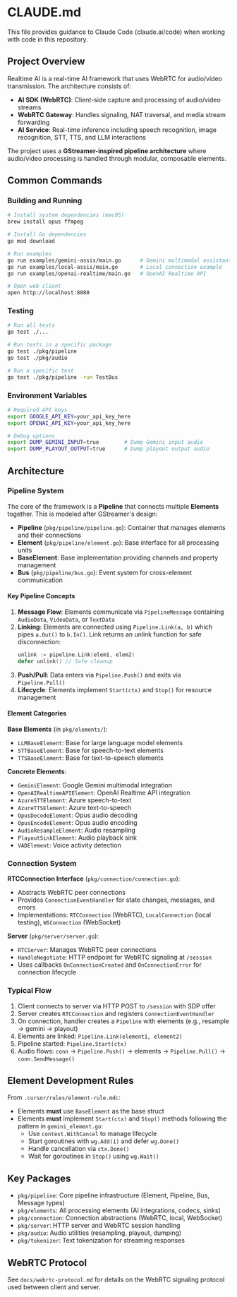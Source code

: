 # CLAUDE.md

This file provides guidance to Claude Code (claude.ai/code) when working with code in this repository.

## Project Overview

Realtime AI is a real-time AI framework that uses WebRTC for audio/video transmission. The architecture consists of:

- **AI SDK (WebRTC)**: Client-side capture and processing of audio/video streams
- **WebRTC Gateway**: Handles signaling, NAT traversal, and media stream forwarding
- **AI Service**: Real-time inference including speech recognition, image recognition, STT, TTS, and LLM interactions

The project uses a **GStreamer-inspired pipeline architecture** where audio/video processing is handled through modular, composable elements.

## Common Commands

### Building and Running
```bash
# Install system dependencies (macOS)
brew install opus ffmpeg

# Install Go dependencies
go mod download

# Run examples
go run examples/gemini-assis/main.go      # Gemini multimodal assistant
go run examples/local-assis/main.go       # Local connection example
go run examples/openai-realtime/main.go   # OpenAI Realtime API

# Open web client
open http://localhost:8080
```

### Testing
```bash
# Run all tests
go test ./...

# Run tests in a specific package
go test ./pkg/pipeline
go test ./pkg/audio

# Run a specific test
go test ./pkg/pipeline -run TestBus
```

### Environment Variables
```bash
# Required API keys
export GOOGLE_API_KEY=your_api_key_here
export OPENAI_API_KEY=your_api_key_here

# Debug options
export DUMP_GEMINI_INPUT=true        # Dump Gemini input audio
export DUMP_PLAYOUT_OUTPUT=true      # Dump playout output audio
```

## Architecture

### Pipeline System

The core of the framework is a **Pipeline** that connects multiple **Elements** together. This is modeled after GStreamer's design:

- **Pipeline** (`pkg/pipeline/pipeline.go`): Container that manages elements and their connections
- **Element** (`pkg/pipeline/element.go`): Base interface for all processing units
- **BaseElement**: Base implementation providing channels and property management
- **Bus** (`pkg/pipeline/bus.go`): Event system for cross-element communication

#### Key Pipeline Concepts

1. **Message Flow**: Elements communicate via `PipelineMessage` containing `AudioData`, `VideoData`, or `TextData`
2. **Linking**: Elements are connected using `Pipeline.Link(a, b)` which pipes `a.Out()` to `b.In()`. Link returns an unlink function for safe disconnection:
   ```go
   unlink := pipeline.Link(elem1, elem2)
   defer unlink() // Safe cleanup
   ```
3. **Push/Pull**: Data enters via `Pipeline.Push()` and exits via `Pipeline.Pull()`
4. **Lifecycle**: Elements implement `Start(ctx)` and `Stop()` for resource management

#### Element Categories

**Base Elements** (in `pkg/elements/`):
- `LLMBaseElement`: Base for large language model elements
- `STTBaseElement`: Base for speech-to-text elements
- `TTSBaseElement`: Base for text-to-speech elements

**Concrete Elements**:
- `GeminiElement`: Google Gemini multimodal integration
- `OpenAIRealtimeAPIElement`: OpenAI Realtime API integration
- `AzureSTTElement`: Azure speech-to-text
- `AzureTTSElement`: Azure text-to-speech
- `OpusDecodeElement`: Opus audio decoding
- `OpusEncodeElement`: Opus audio encoding
- `AudioResampleElement`: Audio resampling
- `PlayoutSinkElement`: Audio playback sink
- `VADElement`: Voice activity detection

### Connection System

**RTCConnection Interface** (`pkg/connection/connection.go`):
- Abstracts WebRTC peer connections
- Provides `ConnectionEventHandler` for state changes, messages, and errors
- Implementations: `RTCConnection` (WebRTC), `LocalConnection` (local testing), `WSConnection` (WebSocket)

**Server** (`pkg/server/server.go`):
- `RTCServer`: Manages WebRTC peer connections
- `HandleNegotiate`: HTTP endpoint for WebRTC signaling at `/session`
- Uses callbacks `OnConnectionCreated` and `OnConnectionError` for connection lifecycle

### Typical Flow

1. Client connects to server via HTTP POST to `/session` with SDP offer
2. Server creates `RTCConnection` and registers `ConnectionEventHandler`
3. On connection, handler creates a `Pipeline` with elements (e.g., resample → gemini → playout)
4. Elements are linked: `Pipeline.Link(element1, element2)`
5. Pipeline started: `Pipeline.Start(ctx)`
6. Audio flows: `conn` → `Pipeline.Push()` → elements → `Pipeline.Pull()` → `conn.SendMessage()`

## Element Development Rules

From `.cursor/rules/element-rule.mdc`:

- Elements **must** use `BaseElement` as the base struct
- Elements **must** implement `Start(ctx)` and `Stop()` methods following the pattern in `gemini_element.go`:
  - Use `context.WithCancel` to manage lifecycle
  - Start goroutines with `wg.Add(1)` and defer `wg.Done()`
  - Handle cancellation via `ctx.Done()`
  - Wait for goroutines in `Stop()` using `wg.Wait()`

## Key Packages

- `pkg/pipeline`: Core pipeline infrastructure (Element, Pipeline, Bus, Message types)
- `pkg/elements`: All processing elements (AI integrations, codecs, sinks)
- `pkg/connection`: Connection abstractions (WebRTC, local, WebSocket)
- `pkg/server`: HTTP server and WebRTC session handling
- `pkg/audio`: Audio utilities (resampling, playout, dumping)
- `pkg/tokenizer`: Text tokenization for streaming responses

## WebRTC Protocol

See `docs/webrtc-protocol.md` for details on the WebRTC signaling protocol used between client and server.
